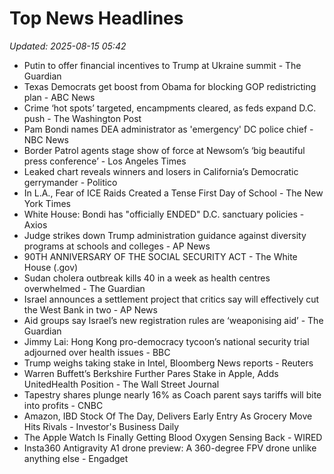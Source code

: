 # Top News Headlines

_Updated: 2025-08-15 05:42_

- Putin to offer financial incentives to Trump at Ukraine summit - The Guardian
- Texas Democrats get boost from Obama for blocking GOP redistricting plan - ABC News
- Crime ‘hot spots’ targeted, encampments cleared, as feds expand D.C. push - The Washington Post
- Pam Bondi names DEA administrator as 'emergency' DC police chief - NBC News
- Border Patrol agents stage show of force at Newsom’s ‘big beautiful press conference’ - Los Angeles Times
- Leaked chart reveals winners and losers in California’s Democratic gerrymander - Politico
- In L.A., Fear of ICE Raids Created a Tense First Day of School - The New York Times
- White House: Bondi has "officially ENDED" D.C. sanctuary policies - Axios
- Judge strikes down Trump administration guidance against diversity programs at schools and colleges - AP News
- 90TH ANNIVERSARY OF THE SOCIAL SECURITY ACT - The White House (.gov)
- Sudan cholera outbreak kills 40 in a week as health centres overwhelmed - The Guardian
- Israel announces a settlement project that critics say will effectively cut the West Bank in two - AP News
- Aid groups say Israel’s new registration rules are ‘weaponising aid’ - The Guardian
- Jimmy Lai: Hong Kong pro-democracy tycoon’s national security trial adjourned over health issues - BBC
- Trump weighs taking stake in Intel, Bloomberg News reports - Reuters
- Warren Buffett’s Berkshire Further Pares Stake in Apple, Adds UnitedHealth Position - The Wall Street Journal
- Tapestry shares plunge nearly 16% as Coach parent says tariffs will bite into profits - CNBC
- Amazon, IBD Stock Of The Day, Delivers Early Entry As Grocery Move Hits Rivals - Investor's Business Daily
- The Apple Watch Is Finally Getting Blood Oxygen Sensing Back - WIRED
- Insta360 Antigravity A1 drone preview: A 360-degree FPV drone unlike anything else - Engadget
